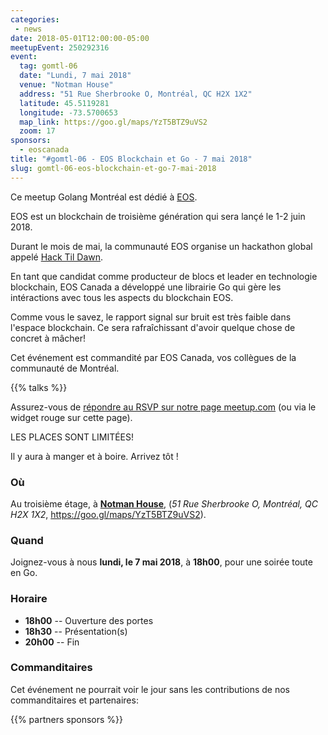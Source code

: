 ```yaml
---
categories:
 - news
date: 2018-05-01T12:00:00-05:00
meetupEvent: 250292316
event:
  tag: gomtl-06
  date: "Lundi, 7 mai 2018"
  venue: "Notman House"
  address: "51 Rue Sherbrooke O, Montréal, QC H2X 1X2"
  latitude: 45.5119281
  longitude: -73.5700653
  map_link: https://goo.gl/maps/YzT5BTZ9uVS2
  zoom: 17
sponsors:
  - eoscanada
title: "#gomtl-06 - EOS Blockchain et Go - 7 mai 2018"
slug: gomtl-06-eos-blockchain-et-go-7-mai-2018
---
```


Ce meetup Golang Montréal est dédié à [EOS](https://eos.io).

EOS est un blockchain de troisième génération qui sera lançé le 1-2 juin 2018.

Durant le mois de mai, la communauté EOS organise un hackathon global appelé
[Hack Til Dawn](https://hack-til-dawn.com/).

En tant que candidat comme producteur de blocs et leader en technologie
blockchain, EOS Canada a développé une librairie Go qui gère les intéractions
avec tous les aspects du blockchain EOS.

Comme vous le savez, le rapport signal sur bruit est très faible dans l'espace
blockchain. Ce sera rafraîchissant d'avoir quelque chose de concret à mâcher!

Cet événement est commandité par EOS Canada, vos collègues de la communauté de
Montréal.

{{% talks %}}

Assurez-vous de [répondre au RSVP sur notre page meetup.com](http://www.meetup.com/fr-FR/GolangMontreal/events/250292316/) (ou via le widget rouge sur cette page).

LES PLACES SONT LIMITÉES!

<!--more-->

Il y aura à manger et à boire.  Arrivez tôt !


### Où

Au troisième étage, à [**Notman House**](http://notman.org/event-space/), (_51 Rue Sherbrooke O, Montréal, QC H2X 1X2_, https://goo.gl/maps/YzT5BTZ9uVS2).


### Quand

Joignez-vous à nous **lundi, le 7 mai 2018**, à **18h00**, pour une soirée toute
en Go.


### Horaire

* **18h00** -- Ouverture des portes
* **18h30** -- Présentation(s)
* **20h00** -- Fin


### Commanditaires

Cet événement ne pourrait voir le jour sans les contributions de nos
commanditaires et partenaires:

{{% partners sponsors %}}
